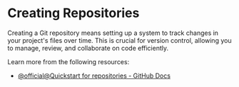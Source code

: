 # Creating Repositories

Creating a Git repository means setting up a system to track changes in your project's files over time. This is crucial for version control, allowing you to manage, review, and collaborate on code efficiently. 

Learn more from the following resources:

- [@official@Quickstart for repositories - GitHub Docs](https://docs.github.com/en/repositories/creating-and-managing-repositories/quickstart-for-repositories)
